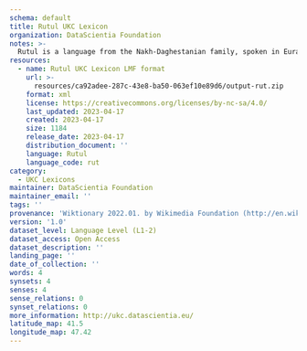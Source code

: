 ```yaml
---
schema: default
title: Rutul UKC Lexicon
organization: DataScientia Foundation
notes: >-
  Rutul is a language from the Nakh-Daghestanian family, spoken in Eurasia. The UKC Lexicon of Rutul is represented as a lexico-semantic network. It consists of words, word senses, synsets, as well as sense-level and synset-level relationships.
resources:
  - name: Rutul UKC Lexicon LMF format
    url: >-
      resources/ca92adee-287c-43e8-ba50-063ef10e89d6/output-rut.zip
    format: xml
    license: https://creativecommons.org/licenses/by-nc-sa/4.0/
    last_updated: 2023-04-17
    created: 2023-04-17
    size: 1184
    release_date: 2023-04-17
    distribution_document: ''
    language: Rutul
    language_code: rut
category:
  - UKC Lexicons
maintainer: DataScientia Foundation
maintainer_email: ''
tags: ''
provenance: 'Wiktionary 2022.01. by Wikimedia Foundation (http://en.wiktionary.org); CogNet 2.1 by Khuyagbaatar Batsuren, National University of Mongolia (http://cognet.ukc.disi.unitn.it); Princeton WordNet 2.1 by Princeton University (https://wordnet.princeton.edu)'
version: '1.0'
dataset_level: Language Level (L1-2)
dataset_access: Open Access
dataset_description: ''
landing_page: ''
date_of_collection: ''
words: 4
synsets: 4
senses: 4
sense_relations: 0
synset_relations: 0
more_information: http://ukc.datascientia.eu/
latitude_map: 41.5
longitude_map: 47.42
---
```

